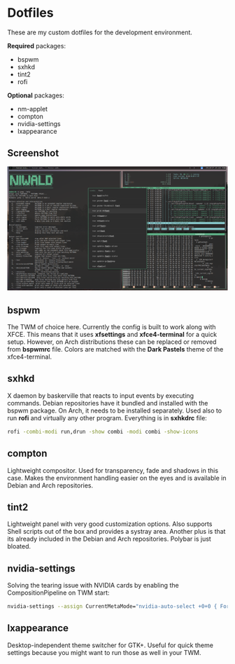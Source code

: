 # Dotfiles
These are my custom dotfiles for the development environment.

**Required** packages: 
+ bspwm
+ sxhkd
+ tint2
+ rofi

**Optional** packages: 
+ nm-applet
+ compton
+ nvidia-settings
+ lxappearance

## Screenshot
![Environment](https://github.com/niwald/Dotfiles/blob/main/img/twm-de-2.png)

## bspwm
The TWM of choice here. Currently the config is built to work along with XFCE. 
This means that it uses **xfsettings** and **xfce4-terminal** for a quick setup. 
However, on Arch distributions these can be replaced or removed from **bspwmrc** file.
Colors are matched with the **Dark Pastels** theme of the xfce4-terminal.

## sxhkd
X daemon by baskerville that reacts to input events by executing commands. Debian repositories have it bundled and installed with the bspwm package.
On Arch, it needs to be installed separately. Used also to run **rofi** and virtually any other program. Everything is in **sxhkdrc** file: 
```sh
rofi -combi-modi run,drun -show combi -modi combi -show-icons
```

## compton
Lightweight compositor. Used for transparency, fade and shadows in this case. 
Makes the environment handling easier on the eyes and is available in Debian and Arch repositories. 

## tint2 
Lightweight panel with very good customization options. Also supports Shell scripts out of the box and provides a systray area.
Another plus is that its already included in the Debian and Arch repositories. Polybar is just bloated. 

## nvidia-settings
Solving the tearing issue with NVIDIA cards by enabling the CompositionPipeline on TWM start:

```sh
nvidia-settings --assign CurrentMetaMode="nvidia-auto-select +0+0 { ForceFullCompositionPipeline = On }"
```

## lxappearance
Desktop-independent theme switcher for GTK+. Useful for quick theme settings because you might want to run those as well in your TWM.
